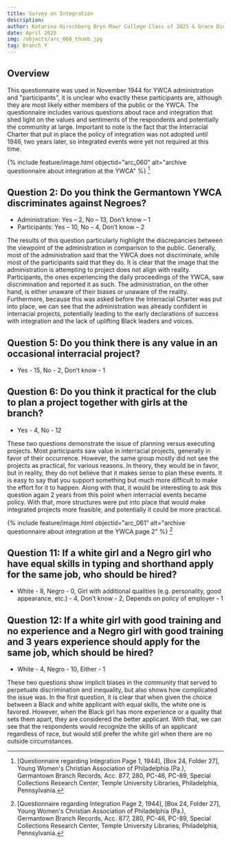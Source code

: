 ```yaml
---
title: Survey on Integration
description:
author: Katarina Hirschberg Bryn Mawr College Class of 2025 & Grace Diehl Bryn Mawr College Class of 2027
date: April 2025
img: /objects/arc_060_thumb.jpg
tag: Branch Y
---
```


## Overview
This questionnaire was used in November 1944 for YWCA administration and "participants", it is unclear who exactly these participants are, although they are most likely either members of the public or the YWCA. The questionnaire includes various questions about race and integration that shed light on the values and sentiments of the respondents and potentially the community at large. Important to note is the fact that the Interracial Charter that put in place the policy of integration was not adopted until 1946, two years later, so integrated events were yet not required at this time.

{% include feature/image.html objectid="arc_060" alt="archive questionnaire about integration at the YWCA" %} [^fn1]
## Question 2: Do you think the Germantown YWCA discriminates against Negroes? 
* Administration: Yes – 2, No – 13, Don’t know – 1  
* Participants: Yes – 10, No – 4, Don’t know – 2  

The results of this question particularly highlight the discrepancies between the viewpoint of the administration in comparison to the public. Generally, most of the administration said that the YWCA does not discriminate, while most of the participants said that they do. It is clear that the image that the administration is attempting to project does not align with reality. Participants, the ones experiencing the daily proceedings of the YWCA, saw discrimination and reported it as such. The administration, on the other hand, is either unaware of their biases or unaware of the reality. Furthermore, because this was asked before the Interracial Charter was put into place, we can see that the administration was already confident in interracial projects, potentially leading to the early declarations of success with integration and the lack of uplifting Black leaders and voices.  

## Question 5: Do you think there is any value in an occasional interracial project?
* Yes - 15, No - 2, Don’t know - 1
## Question 6: Do you think it practical for the club to plan a project together with girls at the branch?
* Yes - 4, No - 12

These two questions demonstrate the issue of planning versus executing projects. Most participants saw value in interracial projects, generally in favor of their occurrence. However, the same group mostly did not see the projects as practical, for various reasons. In theory, they would be in favor, but in reality, they do not believe that it makes sense to plan these events. It is easy to say that you support something but much more difficult to make the effort for it to happen. Along with that, it would be interesting to ask this question again 2 years from this point when interracial events became policy. With that, more structures were put into place that would make integrated projects more feasible, and potentially it could be more practical.  

{% include feature/image.html objectid="arc_061" alt="archive questionnaire about integration at the YWCA page 2" %} [^fn2]
## Question 11: If a white girl and a Negro girl who have equal skills in typing and shorthand apply for the same job, who should be hired?
* White - 8, Negro - 0, Girl with additional qualities (e.g. personality, good appearance, etc.) - 4, Don’t know - 2, Depends on policy of employer - 1

## Question 12: If a white girl with good training and no experience and a Negro girl with good training and 3 years experience should apply for the same job, which should be hired?
* White - 4, Negro - 10, Either - 1

These two questions show implicit biases in the community that served to perpetuate discrimination and inequality, but also shows how complicated the issue was. In the first question, it is clear that when given the choice between a Black and white applicant with equal skills, the white one is favored. However, when the Black girl has more experience or a quality that sets them apart, they are considered the better applicant. With that, we can see that the respondents would recognize the skills of an applicant regardless of race, but would still prefer the white girl when there are no outside circumstances.  

[^fn1]: [Questionnaire regarding Integration Page 1, 1944], [Box 24, Folder 27], Young Women's Christian Association of Philadelphia (Pa.), Germantown Branch Records, Acc. 877, 280, PC-46, PC-89, Special Collections Research Center, Temple University Libraries, Philadelphia, Pennsylvania.
[^fn2]: [Questionnaire regarding Integration Page 2, 1944], [Box 24, Folder 27], Young Women's Christian Association of Philadelphia (Pa.), Germantown Branch Records, Acc. 877, 280, PC-46, PC-89, Special Collections Research Center, Temple University Libraries, Philadelphia, Pennsylvania.
